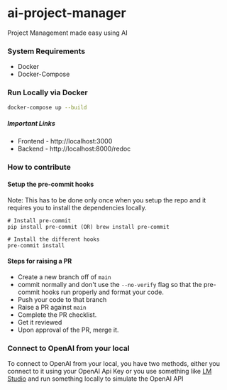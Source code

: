 
# ai-project-manager
Project Management made easy using AI

### System Requirements

- Docker
- Docker-Compose

### Run Locally via Docker

```bash
docker-compose up --build
```

##### Important Links
- Frontend - http://localhost:3000
- Backend - http://localhost:8000/redoc


### How to contribute

#### Setup the pre-commit hooks

Note: This has to be done only once when you setup the repo and it requires you to install the dependencies locally.

```
# Install pre-commit
pip install pre-commit (OR) brew install pre-commit 

# Install the different hooks
pre-commit install 
```

#### Steps for raising a PR

- Create a new branch off of `main`
- commit normally and don't use the `--no-verify` flag so that the pre-commit hooks run properly and format your code.
- Push your code to that branch
- Raise a PR against `main`
- Complete the PR checklist.
- Get it reviewed
- Upon approval of the PR, merge it.


### Connect to OpenAI from your local

To connect to OpenAI from your local, you have two methods, either you connect to it using your OpenAI Api Key or you use something like [LM Studio](https://lmstudio.ai/) and run something locally to simulate the OpenAI API
